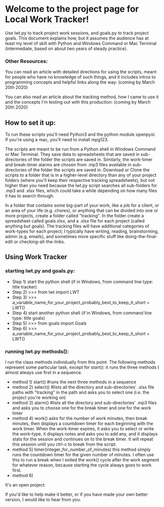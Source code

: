 <h1>Welcome to the project page for Local Work Tracker!</h1> 

Use lwt.py to track project work sessions, and goals.py to track project goals. This document explains how, but it assumes the audience has at least my level of skill with Python and Windows Command or Mac Terminal (intermediate, based on about two years of steady practice). 

<h3>Other Resources:</h3>

You can read an article with detailed directions for using the scripts, meant for people who have no knowledge of such things, and it includes intros to programming concepts and helpful links along the way: (coming by March 20th 2020)

You can also read an article about the tracking method, how I came to use it and the concepts I'm testing out with this production: (coming by March 20th 2020)

<h2>How to set it up:</h2>

To run these scripts you'll need Python3 and the python module openpyxl. If you're using a mac, you'll need to install mpg123.

The scripts are meant to be run from a Python shell in Windows Command or Mac Terminal. They save data to spreadsheets that are saved in sub-directories of the folder the scripts are saved in. Similarly, the work-timer and break-timer alarms are chosen from .mp3 files available in sub-directories of the folder the scripts are saved in. Download or Clone the scripts to a folder that is in a higher-level directory than any of your project folders (where you'll keep their respective tracking spreadsheets), but not higher than you need because the lwt.py script searches all sub-folders for .mp3 and .xlsx files, which could take a while depending on how many files it has to search through. 

In a folder that contains some big-part of your work, like a job for a client, or an area of your life (e.g. chores), or anything that can be divided into one or more projects, create a folder called "tracking". In the folder create a spreadsheet called goals.xlsx, and a .xlsx file for each project (called anything but goals). The tracking files will have additional categories of work-types for each project; I typically have writing, reading, brainstorming, admin (e.g. emails), and sometimes more specific stuff like doing-the-final-edit or checking-all-the-links.

<h2>Using Work Tracker</h2>

<h3>starting lwt.py and goals.py:</h3>

<ul>
  <li>Step 1) start the python shell (if in Windows, from command line type: title tracker)</li>
  <li>Step 2) >>> from lwt import LWT</li>
  <li>Step 3) >>> a_variable_name_for_your_project_probably_best_to_keep_it_short = LWT()</li>
  <li>Step 4) start another python shell (if in Windows, from command line type: title goals)</li>
  <li>Step 5) >>> from goals import Goals</li>
  <li>Step 6) >>> a_variable_name_for_your_project_probably_best_to_keep_it_short = LWT()</li>
</ul>

<h3>running lwt.py methods():</h3>

I run the class methods individually from this point. The following methods represent some particular task, except for start(): it runs the three methods I almost always use first in a sequence.
<ul>
  <li>method 1) start() #runs the next three methods in a sequence</li>
<li>method 2) select() #lists all the directory and sub-directories' .xlsx file paths with "tracking" in the path and asks you to select one (i.e. the project you're working on)</li>
<li>method 3) alarm() #lists all the directory and sub-directories' .mp3 files and asks you to choose one for the break timer and one for the work timer</li>
<li>method 4) work() asks for the number of work minutes, then break minutes, then displays a countdown timer for each beginning with the work timer. When the work-timer expires, it asks you to select or write the work-type, it displays notes and asks you to add any, and it displays stats for the session and continues on to the break timer. It will repeat this session until you ctrl-c to break from the script.</li>
<li>method 5) timer(integer_for_number_of_minutes) this method simply runs the countdown timer for the given number of minutes. I often use this to run a break when I exited the work() cycle after the work segment for whatever reason, because starting the cycle always goes to work first.</li>
  <li>method 6)</li>
</ul>



It's an open project:

If you'd like to help make it better, or if you have made your own better version, I would like to hear from you.
